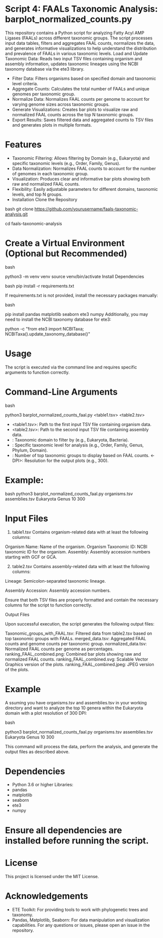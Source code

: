 # Script 4: FAALs Taxonomic Analysis: barplot_normalized_counts.py

This repository contains a Python script for analyzing Fatty Acyl AMP Ligases (FAALs) across different taxonomic groups. The script processes input data tables, filters and aggregates FAAL counts, normalizes the data, and generates informative visualizations to help understand the distribution and prevalence of FAALs in various taxonomic levels.
 Load and Update Taxonomic Data: Reads two input TSV files containing organism and assembly information, updates taxonomic lineages using the NCBI taxonomy database via the ete3 library.

- Filter Data: Filters organisms based on specified domain and taxonomic level criteria.
- Aggregate Counts: Calculates the total number of FAALs and unique genomes per taxonomic group.
- Normalize Data: Normalizes FAAL counts per genome to account for varying genome sizes across taxonomic groups.
- Generate Visualizations: Creates bar plots to visualize raw and normalized FAAL counts across the top N taxonomic groups.
- Export Results: Saves filtered data and aggregated counts to TSV files and generates plots in multiple formats.

# Features
- Taxonomic Filtering: Allows filtering by Domain (e.g., Eukaryota) and specific taxonomic levels (e.g., Order, Family, Genus).
- Data Normalization: Normalizes FAAL counts to account for the number of genomes in each taxonomic group.
- Visualization: Produces clear and informative bar plots showing both raw and normalized FAAL counts.
- Flexibility: Easily adjustable parameters for different domains, taxonomic levels, and top N groups.
- Installation
Clone the Repository

bash
git clone https://github.com/yourusername/faals-taxonomic-analysis.git

cd faals-taxonomic-analysis

# Create a Virtual Environment (Optional but Recommended)

bash

python3 -m venv venv
source venv/bin/activate
Install Dependencies

bash
pip install -r requirements.txt

If requirements.txt is not provided, install the necessary packages manually:

bash

pip install pandas matplotlib seaborn ete3 numpy
Additionally, you may need to install the NCBI taxonomy database for ete3:


python -c "from ete3 import NCBITaxa; NCBITaxa().update_taxonomy_database()"

# Usage
The script is executed via the command line and requires specific arguments to function correctly.

# Command-Line Arguments

bash

python3 barplot_normalized_counts_faal.py <table1.tsv> <table2.tsv> <Domain> <Taxonomic Level> <Top N> <DPI>

- <table1.tsv>: Path to the first input TSV file containing organism data.
- <table2.tsv>: Path to the second input TSV file containing assembly data.
- <Domain>: Taxonomic domain to filter by (e.g., Eukaryota, Bacteria).
- <Taxonomic Level>: Specific taxonomic level for analysis (e.g., Order, Family, Genus, Phylum, Domain).
- <Top N>: Number of top taxonomic groups to display based on FAAL counts.
<- DPI>: Resolution for the output plots (e.g., 300).

# Example:

bash
python3 barplot_normalized_counts_faal.py organisms.tsv assemblies.tsv Eukaryota Genus 10 300

# Input Files
1. table1.tsv
Contains organism-related data with at least the following columns:

Organism Name: Name of the organism.
Organism Taxonomic ID: NCBI taxonomic ID for the organism.
Assembly: Assembly accession numbers starting with GCF or GCA.

2. table2.tsv
Contains assembly-related data with at least the following columns:

Lineage: Semicolon-separated taxonomic lineage.

Assembly Accession: Assembly accession numbers.

Ensure that both TSV files are properly formatted and contain the necessary columns for the script to function correctly.

Output Files

Upon successful execution, the script generates the following output files:

Taxonomic_groups_with_FAAL.tsv: Filtered data from table2.tsv based on top taxonomic groups with FAALs.
merged_data.tsv: Aggregated FAAL counts and genome counts per taxonomic group.
normalized_data.tsv: Normalized FAAL counts per genome as percentages.
ranking_FAAL_combined.png: Combined bar plots showing raw and normalized FAAL counts.
ranking_FAAL_combined.svg: Scalable Vector Graphics version of the plots.
ranking_FAAL_combined.jpeg: JPEG version of the plots.
# Example
A
ssuming you have organisms.tsv and assemblies.tsv in your working directory and want to analyze the top 10 genera within the Eukaryota domain with a plot resolution of 300 DPI:

bash

python3 barplot_normalized_counts_faal.py organisms.tsv assemblies.tsv Eukaryota Genus 10 300

This command will process the data, perform the analysis, and generate the output files as described above.

# Dependencies
- Python 3.6 or higher
Libraries:
- pandas
- matplotlib
- seaborn
- ete3
- numpy
# Ensure all dependencies are installed before running the script.

# License

This project is licensed under the MIT License.

# Acknowledgements
- ETE Toolkit: For providing tools to work with phylogenetic trees and taxonomy.
- Pandas, Matplotlib, Seaborn: For data manipulation and visualization capabilities.
For any questions or issues, please open an issue in the repository.
